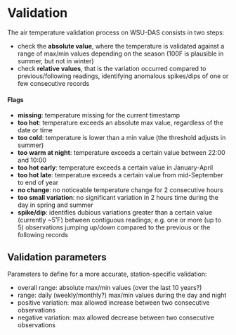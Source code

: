 # Validation

The air temperature validation process on WSU-DAS consists in two steps:
- check the **absolute value**, where the temperature is validated against a range of max/min values depending on the season
 (100F is plausible in summer, but not in winter) 
- check **relative values**, that is the variation occurred compared to previous/following readings, identifying 
 anomalous spikes/dips of one or few consecutive records

#### Flags

- **missing**: temperature missing for the current timestamp
- **too hot**: temperature exceeds an absolute max value, regardless of the date or time
- **too cold**: temperature is lower than a min value (the threshold adjusts in summer) 
- **too warm at night**: temperature exceeds a certain value between 22:00 and 10:00
- **too hot early**: temperature exceeds a certain value in January-April
- **too hot late**: temperature exceeds a certain value from mid-September to end of year
- **no change**: no noticeable temperature change for 2 consecutive hours
- **too small variation**: no significant variation in 2 hours time during the day in spring and summer
- **spike/dip**: identifies dubious variations greater than a certain value (currently ~5˚F) between contiguous readings;
 e.g. one or more (up to 5) observations jumping up/down compared to the previous or the following records

## Validation parameters

Parameters to define for a more accurate, station-specific validation:
- overall range: absolute max/min values (over the last 10 years?)
- range: daily (weekly/monthly?) max/min values during the day and night
- positive variation: max allowed increase between two consecutive observations
- negative variation: max allowed decrease between two consecutive observations

